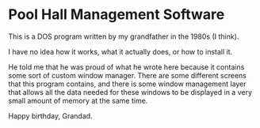 # Pool Hall Management Software

This is a DOS program written by my grandfather in the 1980s (I think).

I have no idea how it works, what it actually does, or how to install it.

He told me that he was proud of what he wrote here because it contains some
sort of custom window manager.  There are some different screens that this 
program contains, and there is some window management layer that allows all 
the data needed for these windows to be displayed in a very small amount of 
memory at the same time.

Happy birthday, Grandad.
